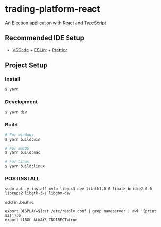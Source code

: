 # trading-platform-react

An Electron application with React and TypeScript

## Recommended IDE Setup

- [VSCode](https://code.visualstudio.com/) + [ESLint](https://marketplace.visualstudio.com/items?itemName=dbaeumer.vscode-eslint) + [Prettier](https://marketplace.visualstudio.com/items?itemName=esbenp.prettier-vscode)

## Project Setup

### Install

```bash
$ yarn
```

### Development

```bash
$ yarn dev
```

### Build

```bash
# For windows
$ yarn build:win

# For macOS
$ yarn build:mac

# For Linux
$ yarn build:linux
```

### POSTINSTALL
```
sudo apt -y install xvfb libnss3-dev libatk1.0-0 libatk-bridge2.0-0 libcups2 libgtk-3-0 libgbm-dev
```


add in .bashrc
```
export DISPLAY=$(cat /etc/resolv.conf | grep nameserver | awk '{print $2}'):0
export LIBGL_ALWAYS_INDIRECT=true
```
